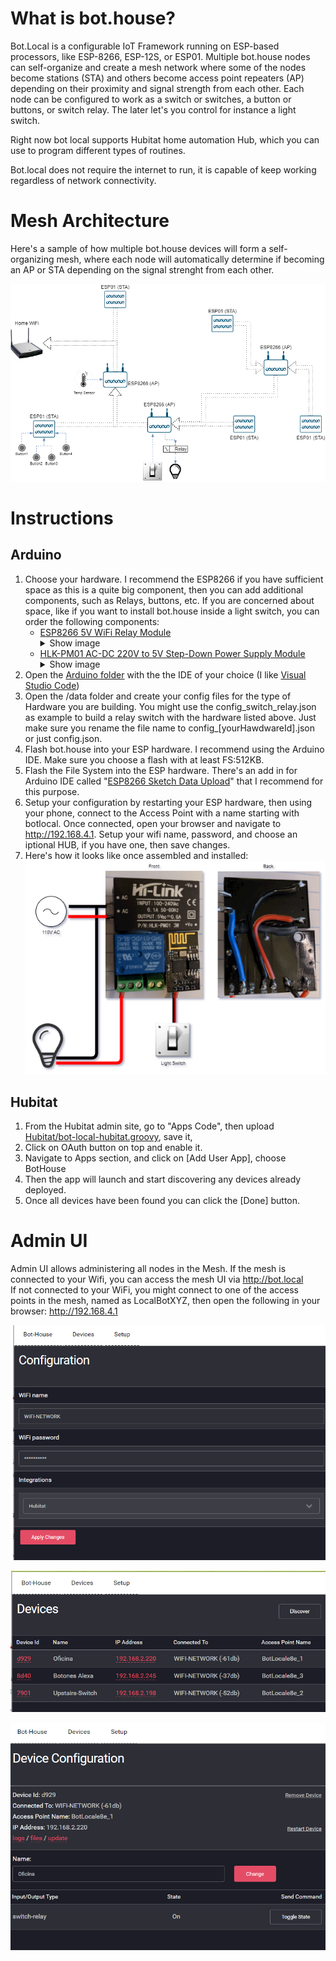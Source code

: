 # What is bot.house?
Bot.Local is a configurable IoT Framework running on ESP-based processors, like ESP-8266, ESP-12S, or ESP01. Multiple bot.house nodes can self-organize and create a mesh network where some of the nodes become stations (STA) and others become access point repeaters (AP) depending on their proximity and signal strength from each other. Each node can be configured to work as a switch or switches, a button or buttons, or switch relay. The later let's you control for instance a light switch.

Right now bot local supports Hubitat home automation Hub, which you can use to program different types of routines.

Bot.local does not require the internet to run, it is capable of keep working regardless of network connectivity.

# Mesh Architecture
Here's a sample of how multiple bot.house devices will form a self-organizing mesh, where each node will automatically determine if becoming an AP or STA depending on the signal strenght from each other. 

![Mesh Architecture](screenshots/mesh-architecture.png)

# Instructions

## Arduino
1. Choose your hardware. I recommend the ESP8266 if you have sufficient space as this is a quite big component, then you can add additional components, such as Relays, buttons, etc. If you are concerned about space, like if you want to install bot.house inside a light switch, you can order the following components: 
   - [ESP8266 5V WiFi Relay Module](https://amzn.to/36h0xXX) <details><summary>Show image</summary>![](screenshots/ESP8266WiFiRelayModule.PNG)</details>
   - [HLK-PM01 AC-DC 220V to 5V Step-Down Power Supply Module](https://amzn.to/39m590Q) <details><summary>Show image</summary>![](screenshots/HLK-PM01.PNG)</details>
1. Open the [Arduino folder](https://github.com/ljbotero/bot.house/tree/main/Arduino) with the the IDE of your choice (I like [Visual Studio Code](https://code.visualstudio.com/))
1. Open the /data folder and create your config files for the type of Hardware you are building. You might use the config_switch_relay.json as example to build a relay switch with the hardware listed above. Just make sure you rename the file name to config_[yourHawdwareId].json or just config.json.
1. Flash bot.house into your ESP hardware. I recommend using the Arduino IDE. Make sure you choose a flash with at least FS:512KB.
1. Flash the File System into the ESP hardware. There's an add in for Arduino IDE called "[ESP8266 Sketch Data Upload](https://github.com/esp8266/arduino-esp8266fs-plugin)" that I recommend for this purpose.
1. Setup your configuration by restarting your ESP hardware, then using your phone, connect to the Access Point with a name starting with botlocal. Once connected, open your browser and navigate to http://192.168.4.1. Setup your wifi name, password, and choose an iptional HUB, if you have one, then save changes.
1. Here's how it looks like once assembled and installed:
   ![](screenshots/esp01-relay.png)

## Hubitat
1. From the Hubitat admin site, go to "Apps Code", then upload [Hubitat/bot-local-hubitat.groovy](Hubitat/bot-local-hubitat.groovy), save it, 
1. Click on OAuth button on top and enable it.
1. Navigate to Apps section, and click on [Add User App], choose BotHouse
1. Then the app will launch and start discovering any devices already deployed.
1. Once all devices have been found you can click the [Done] button.

# Admin UI

Admin UI allows administering all nodes in the Mesh. If the mesh is connected to your Wifi, you can access the mesh UI via http://bot.local  
If not connected to your WiFi, you might connect to one of the access points in the mesh, named as LocalBotXYZ, then open the following in your browser: http://192.168.4.1

![Home-configuration](screenshots/home-configuration.png)

![Home-devices](screenshots/home-devices.png)

![Device-configuration](screenshots/Device-configuration.png)